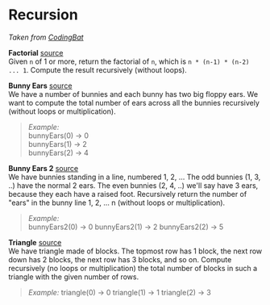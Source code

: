 # Recursion

*Taken from [CodingBat](http://codingbat.com/prob/p154669)*

**Factorial** [source](http://codingbat.com/prob/p154669)   
Given `n` of 1 or more, return the factorial of `n`, which is `n * (n-1) * (n-2) ... 1`. Compute the result recursively (without loops).

**Bunny Ears** [source](http://codingbat.com/prob/p183649)  
We have a number of bunnies and each bunny has two big floppy ears. We want to compute the total number of ears across all the bunnies recursively (without loops or multiplication). 

> *Example:*  
bunnyEars(0) → 0  
bunnyEars(1) → 2  
bunnyEars(2) → 4 

**Bunny Ears 2** [source](http://codingbat.com/prob/p107330)  
We have bunnies standing in a line, numbered 1, 2, ... The odd bunnies (1, 3, ..) have the normal 2 ears. The even bunnies (2, 4, ..) we'll say have 3 ears, because they each have a raised foot. Recursively return the number of "ears" in the bunny line 1, 2, ... n (without loops or multiplication).   

> *Example:*  
bunnyEars2(0) → 0
bunnyEars2(1) → 2
bunnyEars2(2) → 5

**Triangle** [source](http://codingbat.com/prob/p194781)  
We have triangle made of blocks. The topmost row has 1 block, the next row down has 2 blocks, the next row has 3 blocks, and so on. Compute recursively (no loops or multiplication) the total number of blocks in such a triangle with the given number of rows. 

> *Example:*
triangle(0) → 0
triangle(1) → 1
triangle(2) → 3


